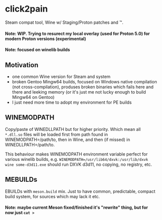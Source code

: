 # click2pain
Steam compat tool, Wine w/ Staging/Proton patches and ™.

#### Note: WIP. Trying to resurect my local overlay (used for Proton 5.0) for modern Proton versions (experimental)

#### Note: focused on winelib builds

## Motivation
* one common Wine version for Steam and system
* broken Gentoo Mingw64 builds, focused on Windows native compilation (not cross-compilation),
  produses broken binaries which fails here and there and leeking memory
  (or it's just me not lucky enough to build Mingw64 on Gentoo)
* I just need more time to adopt my environment for PE builds

## WINEMODPATH
Copy/paste of WINEDLLPATH but for higher priority.
Which mean all `*.dll.so` files will be loaded first from path found in WINEMODPATH=/path/to,
then in Wine, and then (if missed) in WINEDLLPATH=/path/to.

This behaviour makes WINEMODPATH environment variable perfect for various winelib builds, e.g.
`WINEMODPATH=/usr/lib64/dxvk:/usr/lib/dxvk wine some-d3d11.exe` should run DXVK d3d11, no copying,
no registry, etc.

## MEBUILDs
EBUILDs with `meson.build` mix.
Just to have common, predictable, compact build system, for sources which may lack it etc.

#### Note: maybe current Meson fixed/finished it's "rewrite" thing, but for now just `cat >`
